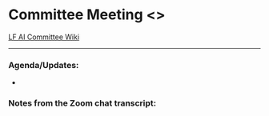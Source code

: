 Committee Meeting <<Insert Date>>
==================

[LF AI Committee Wiki](https://wiki.lfai.foundation/display/DL/Trusted+AI+Committee)

------------------------------------------------------ 

### Agenda/Updates:
* 

### Notes from the Zoom chat transcript:

